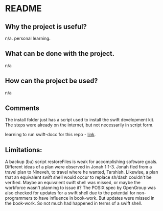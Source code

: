 # README

## Why the project is useful? 

n/a. personal learning. 

## What can be done with the project. 

n/a

## How can the project be used? 

n/a

## Comments

The install folder just has a script used to install the swift development kit. The steps were already on the internet, but not necessarily in script form.

learning to run swift-docc for this repo - [link](https://sword-2.github.io/swift/documentation/diatheke).


## Limitations:
A backup (bu) script restoreFiles is weak for accomplishing software goals. Different ideas of a plan were observed in Jonah 1:1-3. Jonah fled from a travel plan to Nineveh, to travel where he wanted, Tarshish. Likewise, a plan that an equivalent swift shell would occur to replace sh/dash couldn't be verified. Maybe an equivalent swift shell was missed, or maybe the workforce wasn't planning to issue it? The POSIX spec by OpenGroup was also checked for updates for a swift shell due to the potential for non-programmers to have influence in book-work. But updates were missed in the book-work. So not much had happened in terms of a swift shell.
